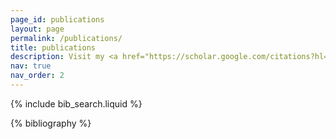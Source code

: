 ```yaml
---
page_id: publications
layout: page
permalink: /publications/
title: publications
description: Visit my <a href="https://scholar.google.com/citations?hl=fa&user=dd8X_HgAAAAJ"> Schoolar</a> profile.
nav: true
nav_order: 2
---
```


<!-- _pages/publications.md -->

<!-- Bibsearch Feature -->

{% include bib_search.liquid %}

<div class="publications">

{% bibliography %}

</div>
